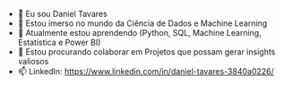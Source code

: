 - 👋 Eu sou Daniel Tavares
- 👀 Estou imerso no mundo da Ciência de Dados e Machine Learning
- 🌱 Atualmente estou aprendendo (Python, SQL, Machine Learning, Estatística e Power BI)
- 💞️ Estou procurando colaborar em Projetos que possam gerar insights valiosos 
- 📫 LinkedIn: https://www.linkedin.com/in/daniel-tavares-3840a0226/


<!---
danieltavares24/danieltavares24 is a ✨ special ✨ repository because its `README.md` (this file) appears on your GitHub profile.
You can click the Preview link to take a look at your changes.
--->
